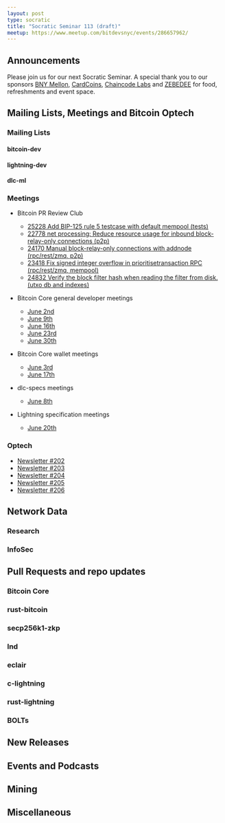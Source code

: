 ```yaml
---
layout: post
type: socratic
title: "Socratic Seminar 113 (draft)"
meetup: https://www.meetup.com/bitdevsnyc/events/286657962/
---
```



## Announcements
Please join us for our next Socratic Seminar. A special thank you to our
sponsors [BNY Mellon](https://www.bnymellon.com/), [CardCoins](https://cardcoins.co), [Chaincode
Labs](https://chaincode.com) and [ZEBEDEE](https://zebedee.io) for food,
refreshments and event space.

## Mailing Lists, Meetings and Bitcoin Optech

### Mailing Lists

#### bitcoin-dev

#### lightning-dev

#### dlc-ml

### Meetings
- Bitcoin PR Review Club
 	- [25228 Add BIP-125 rule 5 testcase with default mempool (tests)](https://bitcoincore.reviews/25228)
    - [22778 net processing: Reduce resource usage for inbound block-relay-only connections (p2p)](https://bitcoincore.reviews/22778)
    - [24170 Manual block-relay-only connections with addnode (rpc/rest/zmq, p2p)](https://bitcoincore.reviews/24170)
 	- [23418 Fix signed integer overflow in prioritisetransaction RPC (rpc/rest/zmq, mempool)](https://bitcoincore.reviews/23418)
    - [24832 Verify the block filter hash when reading the filter from disk. (utxo db and indexes)](https://bitcoincore.reviews/24832)

- Bitcoin Core general developer meetings
    - [June 2nd](https://www.erisian.com.au/bitcoin-core-dev/log-2022-06-02.html#293)
    - [June 9th](https://www.erisian.com.au/bitcoin-core-dev/log-2022-06-09.html#173)
    - [June 16th](https://www.erisian.com.au/bitcoin-core-dev/log-2022-06-16.html#382)
    - [June 23rd](https://www.erisian.com.au/bitcoin-core-dev/log-2022-06-23.html#291)
    - [June 30th](https://www.erisian.com.au/bitcoin-core-dev/log-2022-06-30.html#1)
- Bitcoin Core wallet meetings
    - [June 3rd](https://www.erisian.com.au/bitcoin-core-dev/log-2022-06-03.html#184)
    - [June 17th](https://www.erisian.com.au/bitcoin-core-dev/log-2022-06-17.html#207)
- dlc-specs meetings
    - [June 8th](https://github.com/discreetlogcontracts/dlcspecs/pull/197)
- Lightning specification meetings
    - [June 20th](https://github.com/lightning/bolts/issues/1002)

### Optech

- [Newsletter #202](https://bitcoinops.org/en/newsletters/2022/06/01/)
- [Newsletter #203](https://bitcoinops.org/en/newsletters/2022/06/08/)
- [Newsletter #204](https://bitcoinops.org/en/newsletters/2022/06/15/)
- [Newsletter #205](https://bitcoinops.org/en/newsletters/2022/06/22/)
- [Newsletter #206](https://bitcoinops.org/en/newsletters/2022/06/29/)

## Network Data

### Research

### InfoSec

## Pull Requests and repo updates

### Bitcoin Core

### rust-bitcoin

### secp256k1-zkp


### lnd

### eclair

### c-lightning

### rust-lightning

### BOLTs

## New Releases

## Events and Podcasts

## Mining

## Miscellaneous
